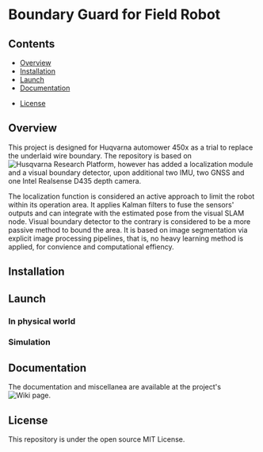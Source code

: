 Boundary Guard for Field Robot 
======


## Contents

- [Overview](##Overview)
- [Installation](##Installation)
- [Launch](##Launch)
- [Documentation](##Documentation)
<!-- - [API documentation](#API-documentation) -->
- [License](##License)
<!-- - [Read more](##Read-more) -->


## Overview
This project is designed for Huqvarna automower 450x as a trial to replace the underlaid wire boundary. The repository is based on ![Husqvarna Research Platform](https://github.com/HusqvarnaResearch/hrp), however has added a localization module and a visual boundary detector, upon additional two IMU, two GNSS and one Intel Realsense D435 depth camera. 

The localization function is considered an active approach to limit the robot within its operation area. It applies Kalman filters to fuse the sensors' outputs and can integrate with the estimated pose from the visual SLAM node. Visual boundary detector to the contrary is considered to be a more passive method to bound the area. It is based on image segmentation via explicit image processing pipelines, that is, no heavy learning method is applied, for convience and computational effiency. 


## Installation


## Launch

### In physical world 

### Simulation


## Documentation
The documentation and miscellanea are available at the project's ![Wiki page](https://github.com/TianzeLi/hrp_myversion/wiki).


## License
This repository is under the open source MIT License. 
